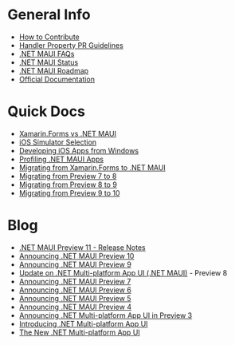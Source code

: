General Info
========
- [How to Contribute](https://github.com/dotnet/maui/blob/main/.github/CONTRIBUTING.md)
- [Handler Property PR Guidelines](https://github.com/dotnet/maui/wiki/Handler-Property-PR-Guidelines)
- [.NET MAUI FAQs](https://github.com/dotnet/maui/wiki/faqs)
- [.NET MAUI Status](https://github.com/dotnet/maui/wiki/Status)
- [.NET MAUI Roadmap](https://github.com/dotnet/maui/wiki/Roadmap)
- [Official Documentation](https://docs.microsoft.com/dotnet/maui/)

Quick Docs
========
- [Xamarin.Forms vs .NET MAUI](https://github.com/dotnet/maui/wiki/Xamarin.Forms-vs-.NET-MAUI)
- [iOS Simulator Selection](https://github.com/dotnet/maui/wiki/CLI:-iOS-Simulator-Selection)
- [Developing iOS Apps from Windows](https://github.com/dotnet/maui/wiki/Developing-iOS-Apps-from-Windows)
- [Profiling .NET MAUI Apps](https://github.com/dotnet/maui/wiki/Profiling-.NET-MAUI-Apps)
- [Migrating from Xamarin.Forms to .NET MAUI](https://github.com/dotnet/maui/wiki/Migrating-from-Xamarin.Forms-(Preview))
- [Migrating from Preview 7 to 8](https://github.com/dotnet/maui/wiki/Migrating-from-Preview-7-to-8)
- [Migrating from Preview 8 to 9](https://github.com/dotnet/maui/wiki/Migrating-from-Preview-8-to-9)
- [Migrating from Preview 9 to 10](https://github.com/dotnet/maui/wiki/Migrating-from-Preview-9-to-10)

Blog
========
- [.NET MAUI Preview 11 - Release Notes](https://github.com/dotnet/maui/releases/tag/6.0.101-preview.11.3)
- [Announcing .NET MAUI Preview 10](https://devblogs.microsoft.com/dotnet/announcing-net-maui-preview-10/)
- [Announcing .NET MAUI Preview 9](https://devblogs.microsoft.com/dotnet/announcing-net-maui-preview-9/)
- [Update on .NET Multi-platform App UI (.NET MAUI)](https://aka.ms/maui-update) - Preview 8
- [Announcing .NET MAUI Preview 7](https://devblogs.microsoft.com/dotnet/announcing-net-maui-preview-7/)
- [Announcing .NET MAUI Preview 6](https://devblogs.microsoft.com/dotnet/announcing-net-maui-preview-6/)
- [Announcing .NET MAUI Preview 5](https://devblogs.microsoft.com/dotnet/announcing-net-maui-preview-5/)
- [Announcing .NET MAUI Preview 4](https://devblogs.microsoft.com/dotnet/announcing-net-maui-preview-4/)
- [Announcing .NET Multi-platform App UI in Preview 3](https://devblogs.microsoft.com/dotnet/announcing-net-multi-platform-app-ui-preview-3/)
- [Introducing .NET Multi-platform App UI](https://devblogs.microsoft.com/dotnet/introducing-net-multi-platform-app-ui/)
- [The New .NET Multi-platform App UI](https://devblogs.microsoft.com/xamarin/the-new-net-multi-platform-app-ui-maui/)